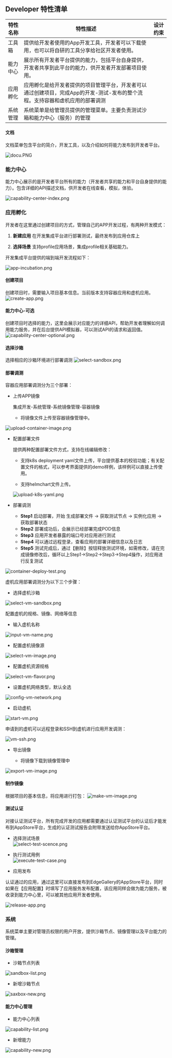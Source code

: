 Developer 特性清单
----
|**特性名称**|**特性描述**|**设计约束**|
|---|---|---|
|工具箱|提供给开发者使用的App开发工具，开发者可以下载使用，也可以将自研的工具分享给社区开发者使用。||
|能力中心|展示所有开发者平台提供的能力，包括平台自身提供，开发者共享到此平台的能力，供开发者开发部署项目使用。||
|应用孵化|应用孵化是给开发者提供的项目管理平台，开发者可以通过创建项目，完成App的开发-测试-发布的整个流程。支持容器和虚机应用的部署调测||
|系统管理|系统菜单是给管理员提供的管理菜单。主要负责测试沙箱和能力中心（服务）的管理||



#### 文档
文档菜单包含平台的简介，开发工具，以及介绍如何将能力发布到开发者平台。   

![](/uploads/images/2021/developer/docu.PNG "docu.PNG")

### 能力中心
能力中心展示的是开发者平台所有的能力（开发者共享的能力和平台自身提供的能力）。包含详细的API描述文档，供开发者在线查看，模拟，体验。

![](/uploads/images/2021/developer/capability-center-index.png "capability-center-index.png")


### 应用孵化

开发者在这里通过创建项目的方式，管理自己的APP开发过程，有两种开发模式：

1.  **新建应用** 在开发集成平台进行部署测试，最终发布到应用仓库上
    
2.  **选择场景** 支持profile应用场景，集成profile相关基础能力。

开发集成平台提供的端到端开发流程如下：

![](/uploads/images/2021/developer/app-incubation.png "app-incubation.png")

#### 创建项目
创建项目时，需要输入项目基本信息。当前版本支持容器应用和虚机应用。
![](/uploads/images/2021/developer/create-app.png "create-app.png")


#### 能力中心-可选
创建项目时选择的能力，这里会展示对应能力的详细API，帮助开发者理解如何调用能力服务，并在后台提供API模拟器，可以测试API的请求和返回值。
![](/uploads/images/2021/developer/capability-center-optional.png "capability-center-optional.png")


#### 选择沙箱
选择相应的沙箱环境进行部署调测
![](/uploads/images/2021/developer/select-sandbox.png "select-sandbox.png")

#### 部署调测
容器应用部署调测分为三个部署：
- 上传APP镜像
    
    集成开发-系统管理-系统镜像管理-容器镜像
    - 将镜像文件上传至容器镜像管理中。

![](/uploads/images/2021/developer/upload-container-image.png "upload-container-image.png")

- 配置部署文件

    提供两种配置部署文件方式，支持在线编辑修改：
    - 支持k8s deployment yaml文件上传，平台提供基本的校验功能；有关配置文件的格式，可以参考界面提供的demo样例，该样例可以直接上传使用。   
    
    - 支持helmchart文件上传。   

    ![](/uploads/images/2021/developer/upload-k8s-yaml.png "upload-k8s-yaml.png")
    

- 部署调测

    - **Step1** 启动部署，开始 生成部署文件 -> 获取测试节点 -> 实例化应用 -> 获取部署状态
    - **Step2** 部署成功后，会展示已经部署完成POD信息
    - **Step3** 应用开发者暴露的端口号对应用进行测试
    - **Step4** 可以通过远程登录，查看应用的部署详细信息以及日志
    - **Step5** 测试完成后，通过【删除】按钮释放测试环境，如需修改，请在完成镜像修改后，循环以上Step1->Step2->Step3->Step4操作，对应用进行反复测试

![](/uploads/images/2021/developer/container-deploy-test.png "container-deploy-test.png")

虚机应用部署调测分为以下三个步骤：
- 选择虚机沙箱  

![](/uploads/images/2021/developer/select-vm-sandbox.png "select-vm-sandbox.png") 

配置虚机的规格、镜像、网络等信息
- 输入虚机名称    

![](/uploads/images/2021/developer/input-vm-name.png "input-vm-name.png")

- 配置虚机镜像源    

![](/uploads/images/2021/developer/select-vm-image.png "select-vm-image.png")

- 配置虚机资源规格

![](/uploads/images/2021/developer/select-vm-flavor.png "select-vm-flavor.png")

- 设置虚机网络类型，默认全选 

![](/uploads/images/2021/developer/config-vm-network.png "config-vm-network.png")

- 启动虚机    

![](/uploads/images/2021/developer/start-vm.png "start-vm.png")

申请到的虚机可以远程登录和SSH到虚机进行应用开发调测：   

![](/uploads/images/2021/developer/vm-ssh.png "vm-ssh.png")

- 导出镜像

    - 将镜像下载到镜像管理中   

![](/uploads/images/2021/developer/export-vm-image.png "export-vm-image.png")

#### 制作镜像
根据项目的基本信息，将应用进行打包：
![](/uploads/images/2021/developer/make-vm-image.png "make-vm-image.png")   

#### 测试认证

对接认证测试平台，所有完成开发的应用都需要通过认证测试平台的认证后才能发布到AppStore平台，生成的认证测试报告会附带发送给你AppStore平台。
	
- 选择测试场景    
![](/uploads/images/2021/developer/select-test-scence.png "select-test-scence.png")
    
- 执行测试用例    
![](/uploads/images/2021/developer/execute-test-case.png "execute-test-case.png")
	

- 应用发布

认证通过的应用，通过这里可以直接发布到EdgeGallery的AppStore平台，同时如果在【应用配置】时填写了应用服务发布配置，该应用同样会做为能力服务，被收录到能力中心里，可以被其他应用开发者使用。    

![](/uploads/images/2021/developer/release-app.png "release-app.png")


### 系统
系统菜单主要对管理员权限的用户开放，提供沙箱节点、镜像管理以及平台能力的管理。

#### 沙箱管理
- 沙箱节点列表       

![](/uploads/images/2021/developer/sandbox-list.png "sandbox-list.png")    

- 新增沙箱节点    

![](/uploads/images/2021/developer/sandbox-new.png "saxbox-new.png")

#### 能力中心管理
- 能力中心列表    

![](/uploads/images/2021/developer/capability-list.png "capability-list.png")

- 新增能力    

![](/uploads/images/2021/developer/capability-new.png "capability-new.png")
